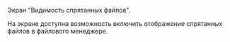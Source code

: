 Экран "Видимость спрятанных файлов".

На экране доступна возможность включить отображение спрятанных файлов в файлового менеджере.

